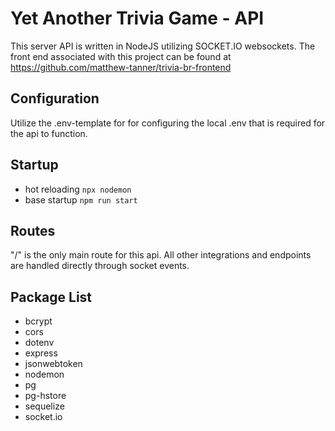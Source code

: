 # Yet Another Trivia Game - API

This server API is written in NodeJS utilizing SOCKET.IO websockets. The front end associated with this project can be found at https://github.com/matthew-tanner/trivia-br-frontend

## Configuration
Utilize the .env-template for for configuring the local .env that is required for the api to function.

## Startup
 - hot reloading ```npx nodemon```
 - base startup ```npm run start```

## Routes
"/" is the only main route for this api. All other integrations and endpoints are handled directly through socket events.

## Package List
- bcrypt
- cors
- dotenv
- express
- jsonwebtoken
- nodemon
- pg
- pg-hstore
- sequelize
- socket.io
